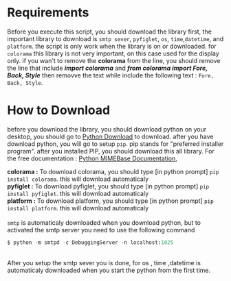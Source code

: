 # Requirements
Before you execute this script, you should download the library first, the important library to download is 
`smtp sever`, `pyfiglet`, `os`, `time`,`datetime`, and `platform`. the script is only work when the library is on or downloaded.
for `colorama` this library is not very important, on this case used for the display only. if you wan't to remove the **colorama**
from the line, you should remove the line that include ***import colorama*** and ***from colorama import Fore, Back, Style***
then removve the text while include the following text : `Fore, Back, Style`.

# How to Download
before you download the library, you should download python on your desktop, you should go to [Python Download](https://www.python.org/downloads/) to download. after you have download python, you will go to setup `pip`. pip stands for "preferred installer program". after you installed PIP, you should download
this all library. For the free documentation : [Python MIMEBase Documentation](https://docs.python.org/3/library/email.mime.html),

**colorama :** To download colorama, you should type [in python prompt] `pip install colorama`. this will download automaticaly <br>
**pyfiglet :** To download pyfiglet, you should type [in python prompt] `pip install pyfiglet`. this will download automaticaly <br>
**platform :** To download platform, you should type [in python prompt] `pip install platform`. this will download automaticaly <br>
<br>
`smtp` is automaticaly downloaded when you download python, but to activated the smtp server you need to use the following command
```py
$ python -m smtpd -c DebuggingServer -n localhost:1025
```
<br>
After you setup the smtp sever you is done, for os , time ,datetime is automaticaly downloaded when you start the python from the first time.
<br><br
